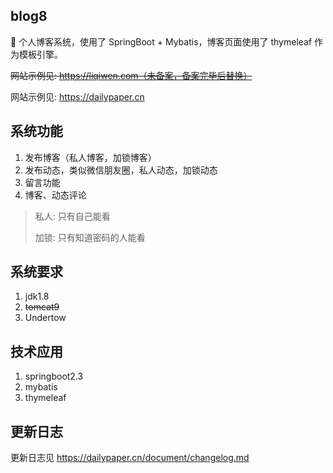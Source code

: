 ## blog8
📝 个人博客系统，使用了 SpringBoot + Mybatis，博客页面使用了 thymeleaf 作为模板引擎。

~~网站示例见: https://liqiwen.com（未备案，备案完毕后替换）~~

网站示例见: https://dailypaper.cn

## 系统功能
1. 发布博客（私人博客，加锁博客）
2. 发布动态，类似微信朋友圈，私人动态，加锁动态
3. 留言功能
4. 博客、动态评论

> 私人: 只有自己能看
>
> 加锁: 只有知道密码的人能看
>

## 系统要求
1. jdk1.8
2. ~~tomcat9~~
2. Undertow

## 技术应用
1. springboot2.3
2. mybatis
3. thymeleaf

## 更新日志
更新日志见  https://dailypaper.cn/document/changelog.md
